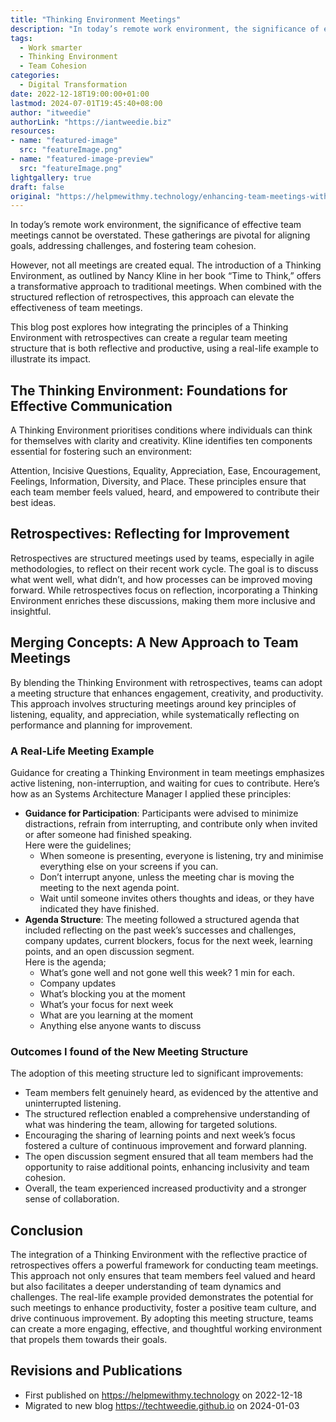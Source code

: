 ```yaml
---
title: "Thinking Environment Meetings"
description: "In today’s remote work environment, the significance of effective team meetings cannot be overstated. These gatherings are pivotal for aligning goals, addressing challenges, and fostering team cohesion."
tags:
  - Work smarter
  - Thinking Environment
  - Team Cohesion
categories:
  - Digital Transformation
date: 2022-12-18T19:00:00+01:00
lastmod: 2024-07-01T19:45:40+08:00
author: "itweedie"
authorLink: "https://iantweedie.biz"
resources:
- name: "featured-image"
  src: "featureImage.png"
- name: "featured-image-preview"
  src: "featureImage.png"
lightgallery: true
draft: false
original: "https://helpmewithmy.technology/enhancing-team-meetings-with-a-thinking-environment-a-blend-of-reflection-and-engagement/"
---
```

In today’s remote work environment, the significance of effective team meetings cannot be overstated. These gatherings are pivotal for aligning goals, addressing challenges, and fostering team cohesion.

However, not all meetings are created equal. The introduction of a Thinking Environment, as outlined by Nancy Kline in her book “Time to Think,” offers a transformative approach to traditional meetings. When combined with the structured reflection of retrospectives, this approach can elevate the effectiveness of team meetings.

This blog post explores how integrating the principles of a Thinking Environment with retrospectives can create a regular team meeting structure that is both reflective and productive, using a real-life example to illustrate its impact.

## The Thinking Environment: Foundations for Effective Communication

A Thinking Environment prioritises conditions where individuals can think for themselves with clarity and creativity. Kline identifies ten components essential for fostering such an environment:

Attention, Incisive Questions, Equality, Appreciation, Ease, Encouragement, Feelings, Information, Diversity, and Place. These principles ensure that each team member feels valued, heard, and empowered to contribute their best ideas.

## Retrospectives: Reflecting for Improvement

Retrospectives are structured meetings used by teams, especially in agile methodologies, to reflect on their recent work cycle. The goal is to discuss what went well, what didn’t, and how processes can be improved moving forward. While retrospectives focus on reflection, incorporating a Thinking Environment enriches these discussions, making them more inclusive and insightful.

## Merging Concepts: A New Approach to Team Meetings

By blending the Thinking Environment with retrospectives, teams can adopt a meeting structure that enhances engagement, creativity, and productivity. This approach involves structuring meetings around key principles of listening, equality, and appreciation, while systematically reflecting on performance and planning for improvement.

### A Real-Life Meeting Example

Guidance for creating a Thinking Environment in team meetings emphasizes active listening, non-interruption, and waiting for cues to contribute. Here’s how as an Systems Architecture Manager I applied these principles:

- **Guidance for Participation**: Participants were advised to minimize distractions, refrain from interrupting, and contribute only when invited or after someone had finished speaking.  
    Here were the guidelines;
    - When someone is presenting, everyone is listening, try and minimise everything else on your screens if you can.
    - Don’t interrupt anyone, unless the meeting char is moving the meeting to the next agenda point.
    - Wait until someone invites others thoughts and ideas, or they have indicated they have finished.
- **Agenda Structure**: The meeting followed a structured agenda that included reflecting on the past week’s successes and challenges, company updates, current blockers, focus for the next week, learning points, and an open discussion segment.  
    Here is the agenda;
    - What’s gone well and not gone well this week? 1 min for each.
    - Company updates
    - What’s blocking you at the moment
    - What’s your focus for next week
    - What are you learning at the moment
    - Anything else anyone wants to discuss

### Outcomes I found of the New Meeting Structure

The adoption of this meeting structure led to significant improvements:

- Team members felt genuinely heard, as evidenced by the attentive and uninterrupted listening.
- The structured reflection enabled a comprehensive understanding of what was hindering the team, allowing for targeted solutions.
- Encouraging the sharing of learning points and next week’s focus fostered a culture of continuous improvement and forward planning.
- The open discussion segment ensured that all team members had the opportunity to raise additional points, enhancing inclusivity and team cohesion.
- Overall, the team experienced increased productivity and a stronger sense of collaboration.

## Conclusion

The integration of a Thinking Environment with the reflective practice of retrospectives offers a powerful framework for conducting team meetings. This approach not only ensures that team members feel valued and heard but also facilitates a deeper understanding of team dynamics and challenges. The real-life example provided demonstrates the potential for such meetings to enhance productivity, foster a positive team culture, and drive continuous improvement. By adopting this meeting structure, teams can create a more engaging, effective, and thoughtful working environment that propels them towards their goals.

## Revisions and Publications 
- First published on https://helpmewithmy.technology on 2022-12-18
- Migrated to new blog https://techtweedie.github.io on 2024-01-03